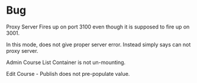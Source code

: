 # Bug

Proxy Server Fires up on port 3100 even though it is supposed to fire up on 3001.

In this mode, does not give proper server error. Instead simply says can not proxy server.

Admin Course List Container is not un-mounting.

Edit Course - Publish does not pre-populate value.
